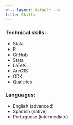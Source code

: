 ```yaml
---
<!-- layout: default -->
title: Skills
---
```


### Technical skills:
  - Stata
  - R
  - GitHub
  - Stata
  - LaTeX
  - ArcGIS
  - ODK
  - Qualtrics


### Languages:
  - English (advanced)
  - Spanish (native)
  - Portuguese (intermediate)
